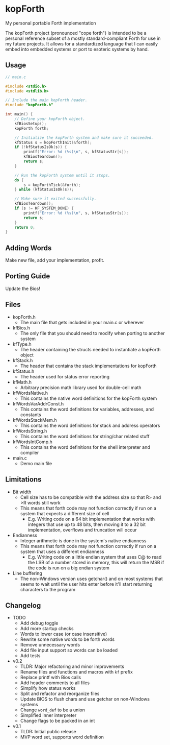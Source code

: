 # kopForth
My personal portable Forth implementation

The kopForth project (pronounced "cope forth") is intended to be a personal reference subset of a mostly standard-compliant Forth for use in my future projects. It allows for a standardized language that I can easily embed into embedded systems or port to esoteric systems by hand.

## Usage

```c
// main.c

#include <stdio.h>
#include <stdlib.h>

// Include the main kopForth header.
#include "kopForth.h"

int main() {
    // Define your kopForth object.
    kfBiosSetup();
    kopForth forth;

    // Initialize the kopForth system and make sure it succeeded.
    kfStatus s = kopForthInit(&forth);
    if (!kfStatusIsOk(s)) {
        printf("Error: %d (%s)\n", s, kfStatusStr[s]);
        kfBiosTeardown();
        return s;
    }

    // Run the kopForth system until it stops.
    do {
        s = kopForthTick(&forth);
    } while (kfStatusIsOk(s));

    // Make sure it exited successfully.
    kfBiosTeardown();
    if (s != KF_SYSTEM_DONE) {
        printf("Error: %d (%s)\n", s, kfStatusStr[s]);
        return s;
    }
    return 0;
}
```

## Adding Words

Make new file, add your implementation, profit.

## Porting Guide

Update the Bios!

## Files

 - kopForth.h
   - The main file that gets included in your main.c or wherever
 - kfBios.h
   - The only file that you should need to modify when porting to another system
 - kfType.h
   - The header containing the structs needed to instantiate a kopForth object
 - kfStack.h
   - The header that contains the stack implementations for kopForth
 - kfStatus.h
   - The header used for status error reporting
 - kfMath.h
   - Arbitrary precision math library used for double-cell math
 - kfWordsNative.h
   - This contains the native word definitions for the kopForth system
 - kfWordsVarAddrConst.h
   - This contains the word definitions for variables, addresses, and constants
 - kfWordsStackMem.h
   - This contains the word definitions for stack and address operators
 - kfWordsString.h
   - This contains the word definitions for string/char related stuff
 - kfWordsIntComp.h
   - This contains the word definitions for the shell interpreter and compiler
 - main.c
   - Demo main file

## Limitations

 - Bit width
   - Cell size has to be compatible with the address size so that R> and >R words still work
   - This means that forth code may not function correctly if run on a system that expects a different size of cell
     - E.g. Writing code on a 64 bit implementation that works with integers that use up to 48 bits, then moving it to a 32 bit implementation, overflows and truncation will occur
 - Endianness
   - Integer arithmetic is done in the system's native endianness
   - This means that forth code may not function correctly if run on a system that uses a different endianness
     - E.g. Writing code on a little endian system that uses C@ to read the LSB of a number stored in memory, this will return the MSB if the code is run on a big endian system
 - Line buffering
   - The non-Windows version uses getchar() and on most systems that seems to wait until the user hits enter before it'll start returning characters to the program

## Changelog

 - TODO
   - Add debug toggle
   - Add more startup checks
   - Words to lower case (or case insensitive)
   - Rewrite some native words to be forth words
   - Remove unnecessary words
   - Add file input support so words can be loaded
   - Add tests
 - v0.2
   - TLDR: Major refactoring and minor improvements
   - Rename files and functions and macros with `kf` prefix
   - Replace printf with Bios calls
   - Add header comments to all files
   - Simplify how status works
   - Split and refactor and reorganize files
   - Update BIOS to flush chars and use getchar on non-Windows systems
   - Change `word_def` to be a union
   - Simplified inner interpreter
   - Change flags to be packed in an int
 - v0.1
   - TLDR: Initial public release
   - MVP word set, supports word definition
